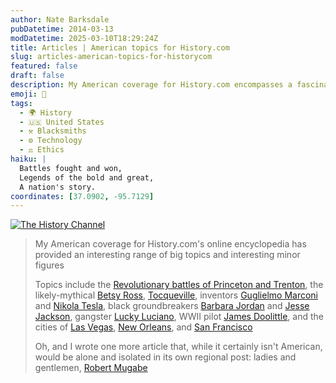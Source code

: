 ```yaml
---
author: Nate Barksdale
pubDatetime: 2014-03-13
modDatetime: 2025-03-10T18:29:24Z
title: Articles | American topics for History.com
slug: articles-american-topics-for-historycom
featured: false
draft: false
description: My American coverage for History.com encompasses a fascinating array of significant events and influential figures.
emoji: 📜
tags:
  - 🌍 History
  - 🇺🇸 United States
  - ⚒️ Blacksmiths
  - ⚙️ Technology
  - ⚖️ Ethics
haiku: |
  Battles fought and won,  
  Legends of the bold and great,  
  A nation's story.
coordinates: [37.0902, -95.7129]
---
```


[![The History Channel](https://www.natebarksdale.com/wp-content/uploads/2014/03/history-log.png)](http://www.history.com/topics)

> My American coverage for History.com's online encyclopedia has provided an interesting range of big topics and interesting minor figures
>
> Topics include the [Revolutionary battles of Princeton and Trenton](http://www.history.com/topics/american-revolution/battles-of-trenton-and-princeton), the likely-mythical [Betsy Ross](http://www.history.com/topics/american-revolution/betsy-ross), [Tocqueville](http://www.history.com/topics/alexis-de-tocqueville), inventors [Guglielmo Marconi](http://www.history.com/topics/inventions/guglielmo-marconi) and [Nikola Tesla](http://www.history.com/topics/inventions/nikola-tesla), black groundbreakers [Barbara Jordan](http://www.history.com/topics/black-history/barbara-c-jordan) and [Jesse Jackson](http://www.history.com/topics/black-history/jesse-jackson), gangster [Lucky Luciano](http://www.history.com/topics/lucky-luciano), WWII pilot [James Doolittle](http://www.history.com/topics/world-war-ii/james-h-doolittle), and the cities of [Las Vegas](http://www.history.com/topics/las-vegas), [New Orleans](http://www.history.com/topics/new-orleans), and [San Francisco](http://www.history.com/topics/san-francisco)
>
> Oh, and I wrote one more article that, while it certainly isn't American, would be alone and isolated in its own regional post: ladies and gentlemen, [Robert Mugabe](http://www.history.com/topics/robert-mugabe)
